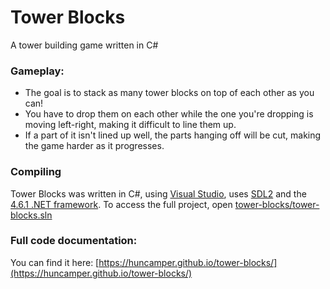 # Tower Blocks
A tower building game written in C#

### Gameplay:
- The goal is to stack as many tower blocks on top of each other as you can!
- You have to drop them on each other while the one you're dropping is moving left-right, making it difficult to line them up.
- If a part of it isn't lined up well, the parts hanging off will be cut, making the game harder as it progresses.

### Compiling
Tower Blocks was written in C#, using [Visual Studio](https://visualstudio.microsoft.com/), uses [SDL2](https://github.com/flibitijibibo/SDL2-CS/) and the [4.6.1 .NET framework](https://www.microsoft.com/en-us/download/details.aspx?id=49981).
To access the full project, open [tower-blocks/tower-blocks.sln](https://github.com/HUNcamper/tower-blocks/blob/master/tower-blocks/tower-blocks.sln)

### Full code documentation:
You can find it here: [https://huncamper.github.io/tower-blocks/](https://huncamper.github.io/tower-blocks/)